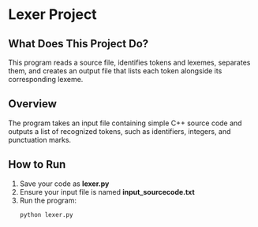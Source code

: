 # Lexer Project

## What Does This Project Do?
This program reads a source file, identifies tokens and lexemes, separates them, and creates an output file that lists each token alongside its corresponding lexeme.

## Overview
The program takes an input file containing simple C++ source code and outputs a list of recognized tokens, such as identifiers, integers, and punctuation marks.

## How to Run
1. Save your code as **lexer.py**
2. Ensure your input file is named **input_sourcecode.txt**
3. Run the program:
   ```bash
   python lexer.py
